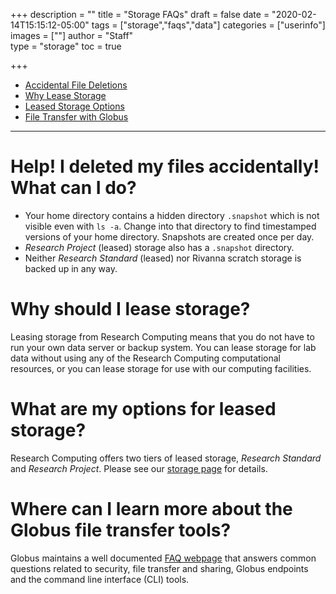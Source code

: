 +++
description = ""
title = "Storage FAQs"
draft = false
date = "2020-02-14T15:15:12-05:00"
tags = ["storage","faqs","data"]
categories = ["userinfo"]
images = [""]
author = "Staff"  
type = "storage"
toc = true

+++

* [Accidental File Deletions](#help-i-deleted-my-files-accidentally-what-can-i-do)
* [Why Lease Storage](#why-should-i-lease-storage)
* [Leased Storage Options](#what-are-my-options-for-leased-storage)
* [File Transfer with Globus](#where-can-i-learn-more-about-the-globus-file-transfer-tools)

- - -

# Help! I deleted my files accidentally!  What can I do?
* Your home directory contains a hidden directory `.snapshot` which is not visible even with `ls -a`.  Change into that directory to find timestamped versions of your home directory.  Snapshots are created once per day.  
* _Research Project_ (leased) storage also has a `.snapshot` directory.
* Neither _Research Standard_ (leased) nor Rivanna scratch storage is backed up in any way.

# Why should I lease storage?
Leasing storage from Research Computing means that you do not have to run your own data server or backup system.  You can lease storage for lab data without using any of the Research Computing computational resources, or you can lease storage for use with our computing facilities.

# What are my options for leased storage?
Research Computing offers two tiers of leased storage, _Research Standard_ and _Research Project_. Please see our [storage page](/userinfo/storage) for details.

# Where can I learn more about the Globus file transfer tools?
Globus maintains a well documented [FAQ webpage](https://docs.globus.org/faq/) that answers common questions related to security, file transfer and sharing, Globus endpoints and the command line interface (CLI) tools.
